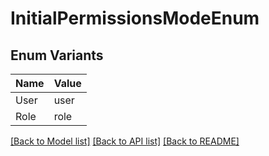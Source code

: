 # InitialPermissionsModeEnum

## Enum Variants

| Name | Value |
|---- | -----|
| User | user |
| Role | role |


[[Back to Model list]](../README.md#documentation-for-models) [[Back to API list]](../README.md#documentation-for-api-endpoints) [[Back to README]](../README.md)


